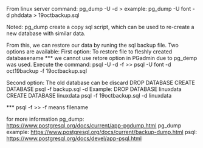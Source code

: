 From linux server
command:
    pg_dump -U <username> -d <databasename> > <outputfile>
example:
    pg_dump -U font -d phddata > 19octbackup.sql

Noted: pg_dump create a copy sql script, which can be used to re-create a new database with similar data.


From this, we can restore our data by runing the sql backup file. Two options are available:
First option:
To restore <dump> file to fleshly created databasename
*** we cannot use retore option in PGadmin due to pg_demp was used.
Execute the command:
    psql -U <usernam> -d <fleshly created databasename> -f <dumpfile>
    >> psql -U font -d oct19backup -f 19octbackup.sql

Second option:
The old database can be discard
    DROP DATABASE <databasename> 
    CREATE DATABASE <databasename>
    psql -f backup.sql -d <databasename>
Example:
    DROP DATABASE linuxdata 
    CREATE DATABASE linuxdata
    psql -f 19octbackup.sql -d linuxdata


*** psql -f >> -f means filename

for more information
pg_dump: https://www.postgresql.org/docs/current/app-pgdump.html
pg_dump example: https://www.postgresql.org/docs/current/backup-dump.html
psql: https://www.postgresql.org/docs/devel/app-psql.html
